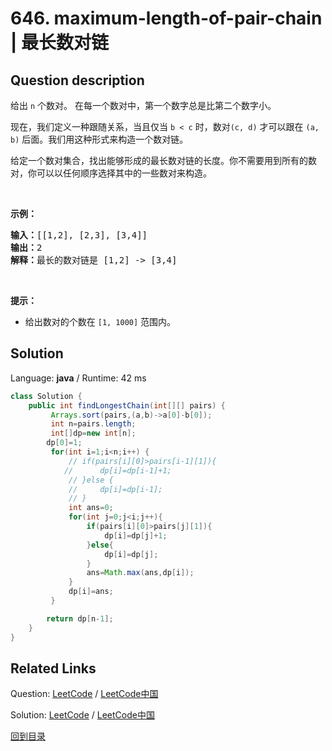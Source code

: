 ﻿# 646. maximum-length-of-pair-chain | 最长数对链

## Question description

<!--If you want to use the English description, use <p>You are given an array of <code>n</code> pairs <code>pairs</code> where <code>pairs[i] = [left<sub>i</sub>, right<sub>i</sub>]</code> and <code>left<sub>i</sub> &lt; right<sub>i</sub></code>.</p>

<p>A pair <code>p2 = [c, d]</code> <strong>follows</strong> a pair <code>p1 = [a, b]</code> if <code>b &lt; c</code>. A <strong>chain</strong> of pairs can be formed in this fashion.</p>

<p>Return <em>the length longest chain which can be formed</em>.</p>

<p>You do not need to use up all the given intervals. You can select pairs in any order.</p>

<p>&nbsp;</p>
<p><strong>Example 1:</strong></p>

<pre>
<strong>Input:</strong> pairs = [[1,2],[2,3],[3,4]]
<strong>Output:</strong> 2
<strong>Explanation:</strong> The longest chain is [1,2] -&gt; [3,4].
</pre>

<p><strong>Example 2:</strong></p>

<pre>
<strong>Input:</strong> pairs = [[1,2],[7,8],[4,5]]
<strong>Output:</strong> 3
<strong>Explanation:</strong> The longest chain is [1,2] -&gt; [4,5] -&gt; [7,8].
</pre>

<p>&nbsp;</p>
<p><strong>Constraints:</strong></p>

<ul>
	<li><code>n == pairs.length</code></li>
	<li><code>1 &lt;= n &lt;= 1000</code></li>
	<li><code>-1000 &lt;= left<sub>i</sub> &lt; right<sub>i</sub> &lt;= 1000</code></li>
</ul>
 instead-->
<p>给出 <code>n</code> 个数对。 在每一个数对中，第一个数字总是比第二个数字小。</p>

<p>现在，我们定义一种跟随关系，当且仅当 <code>b < c</code> 时，数对<code>(c, d)</code> 才可以跟在 <code>(a, b)</code> 后面。我们用这种形式来构造一个数对链。</p>

<p>给定一个数对集合，找出能够形成的最长数对链的长度。你不需要用到所有的数对，你可以以任何顺序选择其中的一些数对来构造。</p>

<p> </p>

<p><strong>示例：</strong></p>

<pre>
<strong>输入：</strong>[[1,2], [2,3], [3,4]]
<strong>输出：</strong>2
<strong>解释：</strong>最长的数对链是 [1,2] -> [3,4]
</pre>

<p> </p>

<p><strong>提示：</strong></p>

<ul>
	<li>给出数对的个数在 <code>[1, 1000]</code> 范围内。</li>
</ul>




## Solution

Language: **java**  /  Runtime: 42 ms

```java
class Solution {
    public int findLongestChain(int[][] pairs) {
         Arrays.sort(pairs,(a,b)->a[0]-b[0]);
         int n=pairs.length;
         int[]dp=new int[n];
        dp[0]=1;
         for(int i=1;i<n;i++) {
             // if(pairs[i][0]>pairs[i-1][1]){
            //      dp[i]=dp[i-1]+1;
             // }else {
             //     dp[i]=dp[i-1];
             // }
             int ans=0;
             for(int j=0;j<i;j++){
                 if(pairs[i][0]>pairs[j][1]){
                     dp[i]=dp[j]+1;
                 }else{
                     dp[i]=dp[j];
                 }
                 ans=Math.max(ans,dp[i]);
             }
             dp[i]=ans;
         }

        return dp[n-1];  
    }
}
```



## Related Links

Question: [LeetCode](https://leetcode.com/problems/maximum-length-of-pair-chain/description/)  /  [LeetCode中国](https://leetcode-cn.com/problems/maximum-length-of-pair-chain/description/)

Solution: [LeetCode](https://leetcode.com/articles/maximum-length-of-pair-chain/)  /  [LeetCode中国](https://leetcode-cn.com/articles/maximum-length-of-pair-chain/)

[回到目录](../README.md)